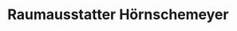 ---
title: "Raumausstatter Hörnschemeyer"
url: /wallenhorst/raumausstatter-hoernschemeyer/
shop: Raumausstattung
---
